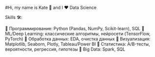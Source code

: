 #Hi, my name is Kate 👋 and I ❤️ Data Science

Skills 🛠️:

🔹 Программирование: Python (Pandas, NumPy, Scikit-learn), SQL
🔹 ML/Deep Learning: классические алгоритмы, нейросети (TensorFlow, PyTorch)
🔹 Обработка данных: EDA, очистка данных
🔹 Визуализация: Matplotlib, Seaborn, Plotly, Tableau/Power BI
🔹 Статистика: A/B-тесты, вероятности, регрессия, гипотезы
🔹 Big Data: Spark, SQL


